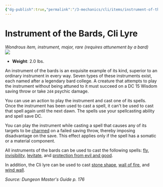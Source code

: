 ```yaml
---
{"dg-publish":true,"permalink":"/3-mechanics/cli/items/instrument-of-the-bards-cli-lyre/","tags":["ttrpg-cli/compendium/src/5e/dmg","ttrpg-cli/item/attunement/required","ttrpg-cli/item/gear/instrument","ttrpg-cli/item/rarity/rare","ttrpg-cli/item/tier/major"]}
---
```


# Instrument of the Bards, Cli Lyre
*Wondrous item, instrument, major, rare (requires attunement by a bard)*  
![](3-Mechanics/CLI/items/img/instrument-of-the-bards-cli-lyre.webp#right)

- **Weight**: 2.0 lbs.

An instrument of the bards is an exquisite example of its kind, superior to an ordinary instrument in every way. Seven types of these instruments exist, each named after a legendary bard college. A creature that attempts to play the instrument without being attuned to it must succeed on a DC 15 Wisdom saving throw or take `2d4` psychic damage.

You can use an action to play the instrument and cast one of its spells. Once the instrument has been used to cast a spell, it can't be used to cast that spell again until the next dawn. The spells use your spellcasting ability and spell save DC.

You can play the instrument while casting a spell that causes any of its targets to be [charmed](3-Mechanics/CLI/rules/conditions.md#Charmed) on a failed saving throw, thereby imposing disadvantage on the save. This effect applies only if the spell has a somatic or a material component.

All instruments of the bards can be used to cast the following spells: [fly](3-Mechanics/CLI/spells/fly.md), [invisibility](3-Mechanics/CLI/spells/invisibility.md), [levitate](3-Mechanics/CLI/spells/levitate.md), and [protection from evil and good](3-Mechanics/CLI/spells/protection-from-evil-and-good.md).

In addition, the Cli lyre can be used to cast [stone shape](3-Mechanics/CLI/spells/stone-shape.md), [wall of fire](3-Mechanics/CLI/spells/wall-of-fire.md), and [wind wall](3-Mechanics/CLI/spells/wind-wall.md).

*Source: Dungeon Master's Guide p. 176*